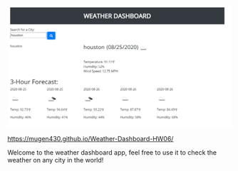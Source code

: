 <img src="assets/Weather-dashboard.jpg" alt="Weather Dashboard">

https://mugen430.github.io/Weather-Dashboard-HW06/

Welcome to the weather dashboard app, feel free to use it to check the weather on any city in the world!
